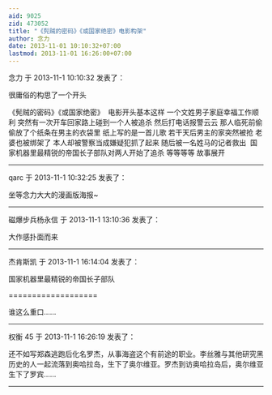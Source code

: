 ```yaml
---
aid: 9025
zid: 473052
title: "《髡贼的密码》《或国家绝密》电影构架"
author: 念力
date: 2013-11-01 10:10:32+07:00
lastmod: 2013-11-01 16:26:00+07:00
---
```


念力 于 2013-11-1 10:10:32 发表了：

很庸俗的构思了一个开头

《髡贼的密码》《或国家绝密》&nbsp;&nbsp;电影开头基本这样 一个文姓男子家庭幸福工作顺利 突然有一次开车回家路上碰到一个人被追杀 然后打电话报警云云 那人临死前偷偷放了个纸条在男主的衣袋里 纸上写的是一首儿歌 若干天后男主的家突然被抢 老婆也被绑架了 本人却被警察当成嫌疑犯抓了起来 随后被一名姓马的记者救出&nbsp;&nbsp;国家机器里最精锐的帝国长子部队对两人开始了追杀 等等等等 故事展开

---

qarc 于 2013-11-1 10:32:25 发表了：

坐等念力大大的漫画版海报~

---

磁爆步兵杨永信 于 2013-11-1 13:10:36 发表了：

大作感扑面而来

---

杰肯斯凯 于 2013-11-1 16:14:04 发表了：

国家机器里最精锐的帝国长子部队

===================

谁这么重口……

---

权衡 45 于 2013-11-1 16:26:19 发表了：

还不如写郑森逃跑后化名罗杰，从事海盗这个有前途的职业。李丝雅与其他研究黑历史的人一起流落到奥哈拉岛，生下了奥尔维亚。罗杰到访奥哈拉岛后，奥尔维亚生下了罗宾……

---
